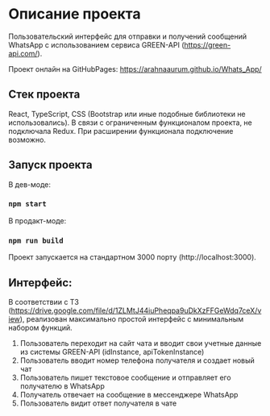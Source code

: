 # Описание проекта
Пользовательский интерфейс для отправки и получений сообщений WhatsApp с использованием сервиса GREEN-API
(https://green-api.com/).

Проект онлайн на GitHubPages: https://arahnaaurum.github.io/Whats_App/

## Стек проекта
React, TypeScript, CSS (Bootstrap или иные подобные библиотеки не использовались).
В связи с ограниченным функционалом проекта, не подключала Redux. При расширении функционала подключение возможно.

## Запуск проекта
В дев-моде:
### `npm start`
В продакт-моде:
### `npm run build`
Проект запускается на стандартном 3000 порту (http://localhost:3000).

## Интерфейс:
В соответствии с ТЗ (https://drive.google.com/file/d/1ZLMtJ44iuPheqpa9uDkXzFFGeWdq7ceX/view), реализован максимально простой  интерфейс с минимальным набором функций.
1. Пользователь переходит на сайт чата и вводит свои учетные данные из системы GREEN-API (idInstance, apiTokenInstance)
2. Пользователь вводит номер телефона получателя и создает новый чат
3. Пользователь пишет текстовое сообщение и отправляет его получателю в WhatsApp
4. Получатель отвечает на сообщение в мессенджере WhatsApp
5. Пользователь видит ответ получателя в чате